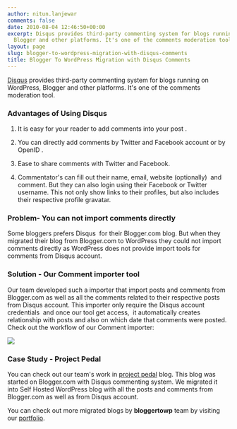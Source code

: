 ```yaml
---
author: nitun.lanjewar
comments: false
date: 2010-08-04 12:46:50+00:00
excerpt: Disqus provides third-party commenting system for blogs running on WordPress,
  Blogger and other platforms. It's one of the comments moderation tool.
layout: page
slug: blogger-to-wordpress-migration-with-disqus-comments
title: Blogger To WordPress Migration with Disqus Comments
---
```


[Disqus](http://disqus.com/) provides third-party commenting system for blogs running on WordPress, Blogger and other platforms. It's one of the comments moderation tool.


### Advantages of Using Disqus





	
  1. It is easy for your  reader to add comments into your post .

	
  2. You can directly add  comments by Twitter and Facebook account or by OpenID .

	
  3. Ease to share comments with Twitter and Facebook.

	
  4. Commentator's can fill out their name,  email, website (optionally)  and comment. But they can also login using  their Facebook or Twitter username. This not only show links to  their profiles, but also includes their respective profile gravatar.




### Problem- You can not import comments directly


Some bloggers prefers Disqus  for their Blogger.com blog. But when they migrated their blog from Blogger.com to WordPress they could not import comments directly as WordPress does not provide import tools for comments from Disqus account.


### Solution - Our Comment importer tool


Our team developed such a importer that import posts and comments from Blogger.com as well as all the comments related to their respective posts from Disqus account. This importer only require the Disqus account credentials  and once our tool get access,  it automatically creates relationship with posts and also on which date that comments were posted.
Check out the workflow of our Comment importer:

[![](https://rtcamp.com/wp-content/uploads/2010/08/Disqus-comments.jpg)](https://rtcamp.com/wp-content/uploads/2012/09/Disqus-comments.jpg)


### Case Study - Project Pedal


You can check out our team's work in [project pedal](http://www.blog.projectpedal.com/) blog. This blog was started on Blogger.com with Disqus commenting system. We migrated it into Self Hosted WordPress blog with all the posts and comments from Blogger.com as well as from Disqus account.

You can check out more migrated blogs by **bloggertowp** team by visiting our [portfolio](http://bloggertowp.org/portfolio/).

